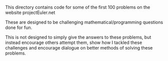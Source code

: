 This directory contains code for some of the first 100 problems on the website
projectEuler.net

These are designed to be challenging mathematical/programming questions done for
fun.

This is not designed to simply give the answers to these problems, but instead
encourage others attempt them, show how I tackled these challenges and encourage
dialogue on better methods of solving these problems.
